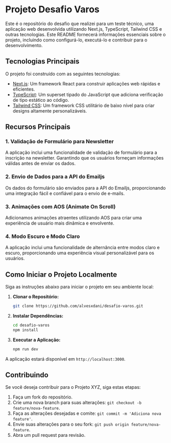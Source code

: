 # Projeto Desafio Varos

Este é o repositório do desafio que realizei para um teste técnico, uma aplicação web desenvolvida utilizando Next.js, TypeScript, Tailwind CSS e outras tecnologias. Este README fornecerá informações essenciais sobre o projeto, incluindo como configurá-lo, executá-lo e contribuir para o desenvolvimento.

## Tecnologias Principais

O projeto foi construído com as seguintes tecnologias:

- [Next.js](https://nextjs.org/): Um framework React para construir aplicações web rápidas e eficientes.
- [TypeScript](https://www.typescriptlang.org/): Um superset tipado do JavaScript que adiciona verificação de tipo estático ao código.
- [Tailwind CSS](https://tailwindcss.com/): Um framework CSS utilitário de baixo nível para criar designs altamente personalizáveis.

## Recursos Principais

### 1. Validação de Formulário para Newsletter

A aplicação inclui uma funcionalidade de validação de formulário para a inscrição na newsletter. Garantindo que os usuários forneçam informações válidas antes de enviar os dados.

### 2. Envio de Dados para a API do Emailjs

Os dados do formulário são enviados para a API do Emailjs, proporcionando uma integração fácil e confiável para o envio de e-mails.

### 3. Animações com AOS (Animate On Scroll)

Adicionamos animações atraentes utilizando AOS para criar uma experiência de usuário mais dinâmica e envolvente.

### 4. Modo Escuro e Modo Claro

A aplicação inclui uma funcionalidade de alternância entre modos claro e escuro, proporcionando uma experiência visual personalizável para os usuários.

## Como Iniciar o Projeto Localmente

Siga as instruções abaixo para iniciar o projeto em seu ambiente local:

1. **Clonar o Repositório:**
   ```bash
   git clone https://github.com/alvesxdani/desafio-varos.git
   ```

2. **Instalar Dependências:**
   ```bash
   cd desafio-varos
   npm install
   ```

3. **Executar a Aplicação:**
   ```bash
   npm run dev
   ```

A aplicação estará disponível em `http://localhost:3000`.

## Contribuindo

Se você deseja contribuir para o Projeto XYZ, siga estas etapas:

1. Faça um fork do repositório.
2. Crie uma nova branch para suas alterações: `git checkout -b feature/nova-feature`.
3. Faça as alterações desejadas e comite: `git commit -m 'Adiciona nova feature'`.
4. Envie suas alterações para o seu fork: `git push origin feature/nova-feature`.
5. Abra um pull request para revisão.